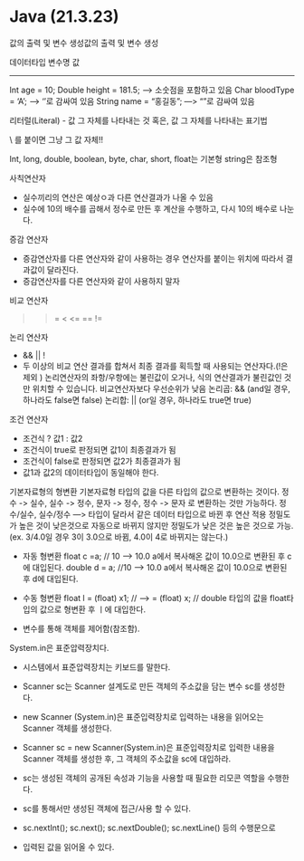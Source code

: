 # Java    (21.3.23)
값의 출력 및 변수 생성값의 출력 및 변수 생성

데이터타입	변수명		값
**************************************************
Int                    age               =  10;
Double           height             = 181.5; —> 소숫점을 포함하고 있음
Char            bloodType         = ‘A’; —> ‘’로 감싸여 있음
String              name             = “홍길동”; —> “”로 감싸여 있음


리터럴(Literal) 
	- 값 그 자체를 나타내는 것 혹은, 값 그 자체를 나타내는 표기법

\ 를 붙이면 그냥 그 값 자체!!

Int, long, double, boolean, byte, char, short, float는 기본형 string은 참조형


사칙연산자
- 실수끼리의 연산은 예상ㅇ과 다른 연산결과가 나올 수 있음
- 실수에 10의 배수를 곱해서 정수로 만든 후 계산을 수행하고, 다시 10의 배수로 나눈다.



증감 연산자 
- 증감연산자를 다른 연산자와 같이 사용하는 경우 연산자를 붙이는 위치에 따라서 결과값이 달라진다.
- 증감연산자를 다른 연산자와 같이 사용하지 말자 

비교 연산자 
 > >= < <= == !=

논리 연산자
- && || !
- 두 이상의 비교 연산 결과를 합쳐서 최종 결과를 획득할 때 사용되는 연산자다.(!은 제외 )
논리연산자의 좌항/우항에는 불린값이 오거나, 식의 연산결과가 불린값인 것만 위치할 수 있습니다.
비교연산자보다 우선순위가 낮음
논리곱: && (and일 경우, 하나라도 false면 false)
논리합: || (or일 경우, 하나라도 true면 true)
		
 조건 연산자
- 조건식 ? 값1 : 값2
- 조건식이 true로 판정되면 값1이 최종결과가 됨
- 조건식이 false로 판정되면 값2가 최종결과가 됨
- 값1과 값2의 데이터타입이 동일해야 한다. 


기본자료형의 형변환 
기본자료형 타입의 값을 다른 타입의 값으로 변환하는 것이다.
정수 -> 실수, 실수 -> 정수, 문자 -> 정수, 정수 -> 문자 로 변환하는 것만 가능하다. 
 정수/실수, 실수/정수 —> 타입이 달라서 같은 데이터 타입으로 바뀐 후 연산 적용
정밀도가 높은 것이 낮은것으로 자동으로 바뀌지 않지만 정밀도가 낮은 것은 높은 것으로 가능. 
    (ex. 3/4.0일 경우 3이 3.0으로 바뀜, 4.0이 4로 바뀌지는 않는다.)



* 자동 형변환
float c =a;     // 10 --> 10.0  a에서 복사해온 값이 10.0으로 변환된 후 c에 대입된다.
		double d = a;    //10 --> 10.0 a에서 복사해온 값이 10.0으로 변환된 후 d에 대입된다. 

* 수동 형변환
float l = (float) x1; // --> = (float) x;  // double 타입의 값을 float타입의 값으로 형변환 후 ㅣ에 대입한다.
	

* 변수를 통해 객체를 제어함(참조함).

System.in은 표준압력장치다.

- 시스템에서 표준압력장치는 키보드를 말한다.
		
- Scanner sc는 Scanner 설계도로 만든 객체의 주소값을 담는 변수 sc를 생성한다.
- new Scanner (System.in)은 표준입력장치로 입력하는 내용을 읽어오는 Scanner 
   객체를 생성한다.
- Scanner sc = new Scanner(System.in)은 표준입력장치로 입력한 내용을 Scanner 
   객체를 생성한 후, 그 객체의 주소값을 sc에 대입하라.
- sc는 생성된 객체의 공개된 속성과 기능을 사용할 때 필요한 리모콘 역할을 수행한다.
- sc를 통해서만 생성된 객체에 접근/사용 할 수 있다.
- sc.nextInt(); sc.next(); sc.nextDouble(); sc.nextLine() 등의 수행문으로 
- 입력된 값을 읽어올 수 있다.
